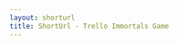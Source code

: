 ```yaml
---
layout: shorturl
title: ShortUrl - Trello Immortals Game
---
```


<script>
    const url = 'https://trello.com/b/dKtAKcB7/immortals-game';
</script>